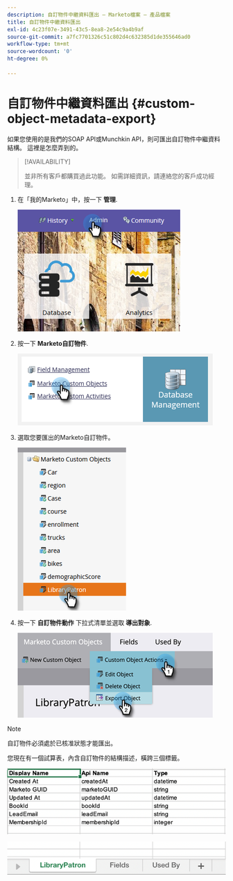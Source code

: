 ```yaml
---
description: 自訂物件中繼資料匯出 — Marketo檔案 — 產品檔案
title: 自訂物件中繼資料匯出
exl-id: 4c23f07e-3491-43c5-8ea8-2e54c9a4b9af
source-git-commit: a7fc7701326c51c802d4c632385d1de355646ad0
workflow-type: tm+mt
source-wordcount: '0'
ht-degree: 0%

---
```


# 自訂物件中繼資料匯出 {#custom-object-metadata-export}

如果您使用的是我們的SOAP API或Munchkin API，則可匯出自訂物件中繼資料結構。 這裡是怎麼弄到的。

>[!AVAILABILITY]
>
>並非所有客戶都購買過此功能。 如需詳細資訊，請連絡您的客戶成功經理。

1. 在「我的Marketo」中，按一下 **管理**.

   ![](assets/custom-object-metadata-export-1.png)

1. 按一下 **Marketo自訂物件**.

   ![](assets/custom-object-metadata-export-2.png)

1. 選取您要匯出的Marketo自訂物件。

   ![](assets/custom-object-metadata-export-3.png)

1. 按一下 **自訂物件動作** 下拉式清單並選取 **導出對象**.

   ![](assets/custom-object-metadata-export-4.png)

>[!NOTE]
>
>自訂物件必須處於已核准狀態才能匯出。

您現在有一個試算表，內含自訂物件的結構描述，橫跨三個標籤。

![](assets/custom-object-metadata-export-5.png)

![](assets/custom-object-metadata-export-6.png)
